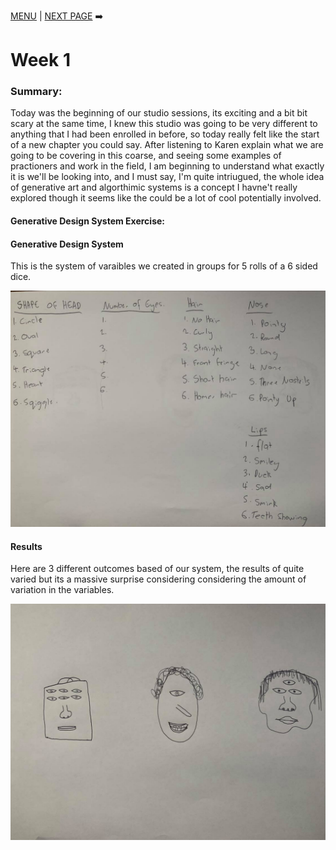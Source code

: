 [MENU](https://github.com/connor-mcnamara/Slave-to-the-algorithm/blob/master/README.md "MENU")  | [NEXT PAGE](https://github.com/connor-mcnamara/Slave-to-the-algorithm/tree/master/week%201 "NEXT PAGE") :arrow_right:

# Week 1

### Summary:
Today was the beginning of our studio sessions, its exciting and a bit bit scary at the same time, I knew this studio was going to be very different to anything that I had been enrolled in before, so today really felt like the start of a new chapter you could say. After listening to Karen explain what we are going to be covering in this coarse, and seeing some examples of practioners and work in the field, I am beginning to understand what exactly it is we'll be looking into, and I must say, I'm quite intriugued, the whole idea of generative art and algorthimic systems is a concept I havne't really explored though it seems like the could be a lot of cool potentially involved. 

#### Generative Design System Exercise:

#### Generative Design System

This is the system of varaibles we created in groups for 5 rolls of a 6 sided dice.

![](exercise1.jpg)

#### Results 
Here are 3 different outcomes based of our system, the results of quite varied but its a massive surprise considering considering the amount of variation in the variables.

![](exercise2.jpg)
